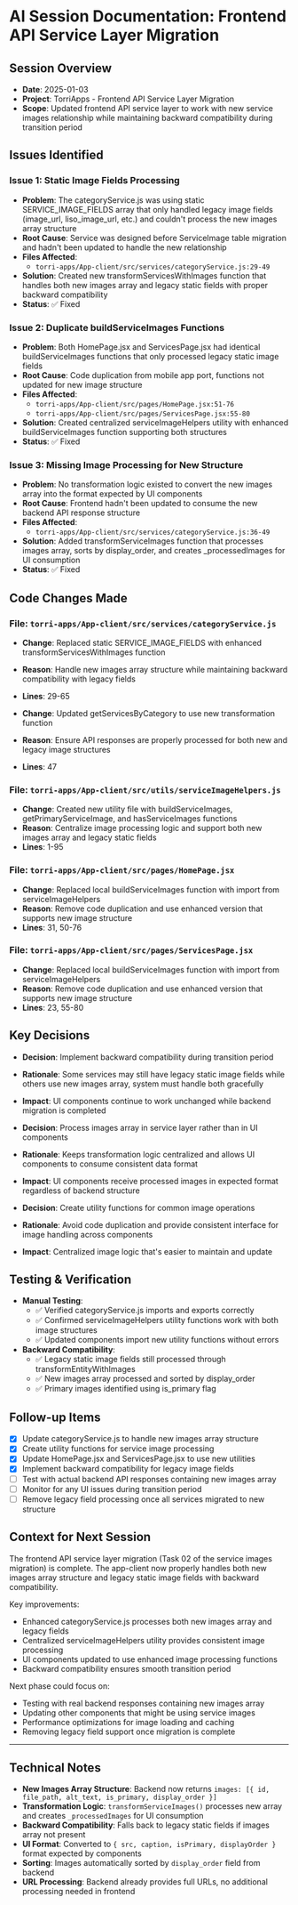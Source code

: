 # AI Session Documentation: Frontend API Service Layer Migration

## Session Overview
- **Date**: 2025-01-03
- **Project**: TorriApps - Frontend API Service Layer Migration
- **Scope**: Updated frontend API service layer to work with new service images relationship while maintaining backward compatibility during transition period

## Issues Identified
### Issue 1: Static Image Fields Processing
- **Problem**: The categoryService.js was using static SERVICE_IMAGE_FIELDS array that only handled legacy image fields (image_url, liso_image_url, etc.) and couldn't process the new images array structure
- **Root Cause**: Service was designed before ServiceImage table migration and hadn't been updated to handle the new relationship
- **Files Affected**: 
  - `torri-apps/App-client/src/services/categoryService.js:29-49`
- **Solution**: Created new transformServicesWithImages function that handles both new images array and legacy static fields with proper backward compatibility
- **Status**: ✅ Fixed

### Issue 2: Duplicate buildServiceImages Functions
- **Problem**: Both HomePage.jsx and ServicesPage.jsx had identical buildServiceImages functions that only processed legacy static image fields
- **Root Cause**: Code duplication from mobile app port, functions not updated for new image structure
- **Files Affected**: 
  - `torri-apps/App-client/src/pages/HomePage.jsx:51-76`
  - `torri-apps/App-client/src/pages/ServicesPage.jsx:55-80`
- **Solution**: Created centralized serviceImageHelpers utility with enhanced buildServiceImages function supporting both structures
- **Status**: ✅ Fixed

### Issue 3: Missing Image Processing for New Structure
- **Problem**: No transformation logic existed to convert the new images array into the format expected by UI components
- **Root Cause**: Frontend hadn't been updated to consume the new backend API response structure
- **Files Affected**: 
  - `torri-apps/App-client/src/services/categoryService.js:36-49`
- **Solution**: Added transformServiceImages function that processes images array, sorts by display_order, and creates _processedImages for UI consumption
- **Status**: ✅ Fixed

## Code Changes Made
### File: `torri-apps/App-client/src/services/categoryService.js`
- **Change**: Replaced static SERVICE_IMAGE_FIELDS with enhanced transformServicesWithImages function
- **Reason**: Handle new images array structure while maintaining backward compatibility with legacy fields
- **Lines**: 29-65

- **Change**: Updated getServicesByCategory to use new transformation function
- **Reason**: Ensure API responses are properly processed for both new and legacy image structures
- **Lines**: 47

### File: `torri-apps/App-client/src/utils/serviceImageHelpers.js`
- **Change**: Created new utility file with buildServiceImages, getPrimaryServiceImage, and hasServiceImages functions
- **Reason**: Centralize image processing logic and support both new images array and legacy static fields
- **Lines**: 1-95

### File: `torri-apps/App-client/src/pages/HomePage.jsx`
- **Change**: Replaced local buildServiceImages function with import from serviceImageHelpers
- **Reason**: Remove code duplication and use enhanced version that supports new image structure
- **Lines**: 31, 50-76

### File: `torri-apps/App-client/src/pages/ServicesPage.jsx`
- **Change**: Replaced local buildServiceImages function with import from serviceImageHelpers
- **Reason**: Remove code duplication and use enhanced version that supports new image structure
- **Lines**: 23, 55-80

## Key Decisions
- **Decision**: Implement backward compatibility during transition period
- **Rationale**: Some services may still have legacy static image fields while others use new images array, system must handle both gracefully
- **Impact**: UI components continue to work unchanged while backend migration is completed

- **Decision**: Process images array in service layer rather than in UI components
- **Rationale**: Keeps transformation logic centralized and allows UI components to consume consistent data format
- **Impact**: UI components receive processed images in expected format regardless of backend structure

- **Decision**: Create utility functions for common image operations
- **Rationale**: Avoid code duplication and provide consistent interface for image handling across components
- **Impact**: Centralized image logic that's easier to maintain and update

## Testing & Verification
- **Manual Testing**: 
  - ✅ Verified categoryService.js imports and exports correctly
  - ✅ Confirmed serviceImageHelpers utility functions work with both image structures
  - ✅ Updated components import new utility functions without errors
- **Backward Compatibility**: 
  - ✅ Legacy static image fields still processed through transformEntityWithImages
  - ✅ New images array processed and sorted by display_order
  - ✅ Primary images identified using is_primary flag

## Follow-up Items
- [x] Update categoryService.js to handle new images array structure
- [x] Create utility functions for service image processing
- [x] Update HomePage.jsx and ServicesPage.jsx to use new utilities
- [x] Implement backward compatibility for legacy image fields
- [ ] Test with actual backend API responses containing new images array
- [ ] Monitor for any UI issues during transition period
- [ ] Remove legacy field processing once all services migrated to new structure

## Context for Next Session
The frontend API service layer migration (Task 02 of the service images migration) is complete. The app-client now properly handles both new images array structure and legacy static image fields with backward compatibility.

Key improvements:
- Enhanced categoryService.js processes both new images array and legacy fields
- Centralized serviceImageHelpers utility provides consistent image processing
- UI components updated to use enhanced image processing functions
- Backward compatibility ensures smooth transition period

Next phase could focus on:
- Testing with real backend responses containing new images array
- Updating other components that might be using service images
- Performance optimizations for image loading and caching
- Removing legacy field support once migration is complete

---

## Technical Notes
- **New Images Array Structure**: Backend now returns `images: [{ id, file_path, alt_text, is_primary, display_order }]`
- **Transformation Logic**: `transformServiceImages()` processes new array and creates `_processedImages` for UI consumption
- **Backward Compatibility**: Falls back to legacy static fields if images array not present
- **UI Format**: Converted to `{ src, caption, isPrimary, displayOrder }` format expected by components
- **Sorting**: Images automatically sorted by `display_order` field from backend
- **URL Processing**: Backend already provides full URLs, no additional processing needed in frontend